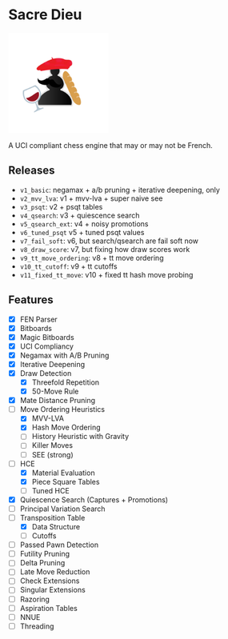 # Sacre Dieu

<a href=".">
    <img src="./assets/icon.png" alt="sacredieu logo" height="200" width="200" />
</a>

A UCI compliant chess engine that may or may not be French.

## Releases
- `v1_basic`: negamax + a/b pruning + iterative deepening, only
- `v2_mvv_lva`: v1 + mvv-lva + super naive see
- `v3_psqt`: v2 + psqt tables
- `v4_qsearch`: v3 + quiescence search
- `v5_qsearch_ext`: v4 + noisy promotions
- `v6_tuned_psqt` v5 + tuned psqt values
- `v7_fail_soft`: v6, but search/qsearch are fail soft now
- `v8_draw_score`: v7, but fixing how draw scores work
- `v9_tt_move_ordering`: v8 + tt move ordering
- `v10_tt_cutoff`: v9 + tt cutoffs
- `v11_fixed_tt_move`: v10 + fixed tt hash move probing

<!-- todo: history (gravity), killers, SEE, PVS, TT table search, TT table qsearch, TT table move ordering, fix mate scores -->

## Features
- [x] FEN Parser
- [x] Bitboards
- [x] Magic Bitboards
- [x] UCI Compliancy
- [x] Negamax with A/B Pruning
- [x] Iterative Deepening
- [x] Draw Detection
    - [x] Threefold Repetition
    - [x] 50-Move Rule
- [x] Mate Distance Pruning
- [ ] Move Ordering Heuristics
    - [x] MVV-LVA
    - [x] Hash Move Ordering
    - [ ] History Heuristic with Gravity
    - [ ] Killer Moves
    - [ ] SEE (strong)
- [ ] HCE
    - [x] Material Evaluation
    - [x] Piece Square Tables
    - [ ] Tuned HCE
- [x] Quiescence Search (Captures + Promotions)
- [ ] Principal Variation Search
- [ ] Transposition Table
    - [x] Data Structure
    - [ ] Cutoffs 
- [ ] Passed Pawn Detection
- [ ] Futility Pruning
- [ ] Delta Pruning
- [ ] Late Move Reduction
- [ ] Check Extensions
- [ ] Singular Extensions
- [ ] Razoring
- [ ] Aspiration Tables
- [ ] NNUE
- [ ] Threading